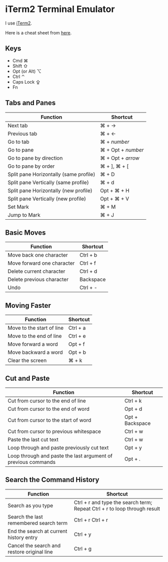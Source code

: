 # iTerm2 Terminal Emulator

I use [iTerm2](https://iterm2.com/).

Here is a cheat sheet from
[here](https://github.com/vikashvverma/Goodies/blob/master/Shortcuts/Iterm2.md).

## Keys

* Cmd ⌘
* Shift ⇧
* Opt (or Alt) ⌥
* Ctrl ⌃
* Caps Lock ⇪
* Fn

## Tabs and Panes

|Function|Shortcut
-------- | -------
Next tab | ⌘ + →
Previous tab | ⌘ + ←
Go to tab | ⌘ + _number_
Go to pane|⌘ + Opt + _number_
Go to pane by direction|⌘ + Opt + _arrow_
Go to pane by order| ⌘ + ], ⌘ + [
Split pane Horizontally (same profile) | ⌘ + D
Split pane Vertically (same profile) | ⌘ + d
Split pane Horizontally (new profile) | Opt + ⌘ + H
Split pane Vertically (new profile) | Opt + ⌘ + V
Set Mark | ⌘ + M
Jump to Mark | ⌘ + J

## Basic Moves

|Function|Shortcut
-------- | --------
Move back one character | Ctrl + b
Move forward one character | Ctrl + f
Delete current character | Ctrl + d
Delete previous character | Backspace
Undo | Ctrl + -

## Moving Faster

|Function|Shortcut
-------- | --------
Move to the start of line | Ctrl + a
Move to the end of line | Ctrl + e
Move forward a word | Opt + f
Move backward a word | Opt + b
Clear the screen | ⌘ + k

## Cut and Paste

|Function|Shortcut
-------- | --------
Cut from cursor to the end of line | Ctrl + k
Cut from cursor to the end of word | Opt + d
Cut from cursor to the start of word | Opt + Backspace
Cut from cursor to previous whitespace | Ctrl + w
Paste the last cut text | Ctrl + w
Loop through and paste previously cut text | Opt + y
Loop through and paste the last argument of previous commands | Opt + .

## Search the Command History

|Function|Shortcut
-------- | --------
Search as you type | Ctrl + r and type the search term; Repeat Ctrl + r to loop through result
Search the last remembered search term | Ctrl + r Ctrl + r
End the search at current history entry  | Ctrl + y
Cancel the search and restore original line | Ctrl + g
